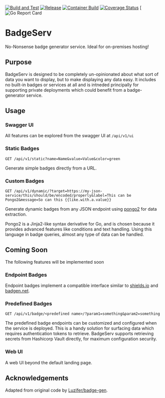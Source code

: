 [![Build and Test](https://github.com/wrouesnel/badgeserv/actions/workflows/integration.yml/badge.svg)](https://github.com/wrouesnel/badgeserv/actions/workflows/integration.yml)
[![Release](https://github.com/wrouesnel/badgeserv/actions/workflows/release.yml/badge.svg)](https://github.com/wrouesnel/badgeserv/actions/workflows/release.yml)
[![Container Build](https://github.com/wrouesnel/badgeserv/actions/workflows/container.yml/badge.svg)](https://github.com/wrouesnel/badgeserv/actions/workflows/container.yml)
[![Coverage Status](https://coveralls.io/repos/github/wrouesnel/badgeserv/badge.svg?branch=main)](https://coveralls.io/github/wrouesnel/badgeserv?branch=main)
[![Go Report Card](https://goreportcard.com/badge/github.com/wrouesnel/badgeserv)

# BadgeServ

No-Nonsense badge generator service. Ideal for on-premises hosting!

## Purpose

BadgeServ is designed to be completely un-opinionated about what sort of data you want to display, but to make displaying
any data easy. It includes no built-in badges or services at all and is intneded principally for supporting private
deployments which could benefit from a badge-generator service.

## Usage

### Swagger UI

All features can be explored from the swagger UI at `/api/v1/ui`

### Static Badges

`GET /api/v1/static?name=Name&value=Value&color=green`

Generate simple badges directly from a URL.

### Custom Badges

`GET /api/v1/dynamic/?target=https://my-json-service/this/should/be/encoded/properly&label=This can be Pongo2&message=So can this {{like.with.a.value}}`

Generate dynamic badges from any JSON endpoint using [pongo2](https://github.com/flosch/pongo2) for data
extraction.

Pongo2 is a Jinja2-like syntax derivative for Go, and is chosen because it provides advanced features like conditions
and text handling. Using this language in badge queries, almost any type of data can be handled.

## Coming Soon

The following features will be implemented soon

### Endpoint Badges

Endpoint badges implement a compatible interface similar to [shields.io](https://shields.io) and [badgen.net](https://badgen.net).

### Predefined Badges

`GET /api/v1/badge/<predefined name>/?param1=something&param2=something`

The predefined badge endpoints can be customized and configured when the service is deployed. This is a handy solution
for surfacing data which requires authentication tokens to retrieve. BadgeServ supports retrieving secrets from
Hashicorp Vault directly, for maximum configuration security.

### Web UI

A web UI beyond the default landing page.

## Acknowledgements

Adapted from original code by [Luzifer/badge-gen](https://github.com/Luzifer/badge-gen).
